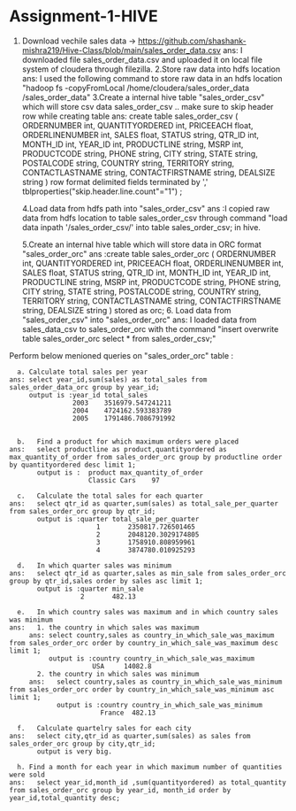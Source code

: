 # Assignment-1-HIVE
1.  Download vechile sales data -> https://github.com/shashank-mishra219/Hive-Class/blob/main/sales_order_data.csv
  ans: I downloaded file sales_order_data.csv and uploaded it on local file system of cloudera through filezilla.
2.Store raw data into hdfs location
  ans:  I used the following command to store raw data in an hdfs location "hadoop fs -copyFromLocal /home/cloudera/sales_order_data /sales_order_data"
3.Create a internal hive table "sales_order_csv" which will store csv data sales_order_csv .. make sure to skip header row while creating table
  ans:
       create table sales_order_csv
       (
       ORDERNUMBER int,
       QUANTITYORDERED int,
       PRICEEACH float,
       ORDERLINENUMBER int,
       SALES float,
       STATUS string,
       QTR_ID int,
       MONTH_ID int,
       YEAR_ID int,
       PRODUCTLINE string,
       MSRP int,
       PRODUCTCODE string,
       PHONE string,
       CITY string,
       STATE string,
       POSTALCODE string,
       COUNTRY string,
       TERRITORY string,
       CONTACTLASTNAME string,
       CONTACTFIRSTNAME string,
       DEALSIZE string
       )
      row format delimited
      fields terminated by ',' 
      tblproperties("skip.header.line.count"="1")
      ;


    4.Load data from hdfs path into "sales_order_csv" 
     ans :I copied raw data from hdfs location to table sales_order_csv through command "load data inpath '/sales_order_csv/' into table sales_order_csv; in hive.

    5.Create an internal hive table which will store data in ORC format "sales_order_orc"
     ans :create table sales_order_orc
          (
          ORDERNUMBER int,
          QUANTITYORDERED int,
          PRICEEACH float,
          ORDERLINENUMBER int,
          SALES float,
          STATUS string,
          QTR_ID int,
          MONTH_ID int,
          YEAR_ID int,
          PRODUCTLINE string,
          MSRP int,
          PRODUCTCODE string,
          PHONE string,
          CITY string,
          STATE string,
          POSTALCODE string,
          COUNTRY string,
          TERRITORY string,
          CONTACTLASTNAME string,
          CONTACTFIRSTNAME string,
          DEALSIZE string
          )
          stored as orc;
     6. Load data from "sales_order_csv" into "sales_order_orc"
        ans: I loaded data from sales_data_csv to sales_order_orc with the command "insert overwrite table sales_order_orc select * from sales_order_csv;"

 Perform below menioned queries on "sales_order_orc" table :


      a. Calculate total sales per year
    ans: select year_id,sum(sales) as total_sales from sales_order_data_orc group by year_id;
         output is :year_id total_sales
                    2003    3516979.547241211
                    2004    4724162.593383789
                    2005    1791486.7086791992

                       
      b.   Find a product for which maximum orders were placed
    ans:   select productline as product,quantityordered as max_quantity_of_order from sales_order_orc group by productline order by quantityordered desc limit 1;
           output is :  product max_quantity_of_order
                        Classic Cars    97

      c.   Calculate the total sales for each quarter
    ans:   select qtr_id as quarter,sum(sales) as total_sale_per_quarter from sales_order_orc group by qtr_id;
           output is :quarter total_sale_per_quarter
                          1       2350817.726501465
                          2       2048120.3029174805
                          3       1758910.808959961
                          4       3874780.010925293

      d.   In which quarter sales was minimum 
    ans:   select qtr_id as quarter,sales as min_sale from sales_order_orc group by qtr_id,sales order by sales asc limit 1;
           output is :quarter min_sale
                      2       482.13
     
      e.   In which country sales was maximum and in which country sales was minimum
    ans:   1. the country in which sales was maximum 
         ans: select country,sales as country_in_which_sale_was_maximum from sales_order_orc order by country_in_which_sale_was_maximum desc limit 1;
              output is :country country_in_which_sale_was_maximum
                         USA     14082.8
           2. the country in which sales was minimum
         ans:   select country,sales as country_in_which_sale_was_minimum from sales_order_orc order by country_in_which_sale_was_minimum asc limit 1;
                output is :country country_in_which_sale_was_minimum
                           France  482.13
      
      f.   Calculate quartelry sales for each city                    
    ans:   select city,qtr_id as quarter,sum(sales) as sales from sales_order_orc group by city,qtr_id;
           output is very big.
      
      h. Find a month for each year in which maximum number of quantities were sold    
    ans:   select year_id,month_id ,sum(quantityordered) as total_quantity from sales_order_orc group by year_id, month_id order by year_id,total_quantity desc;
                   
